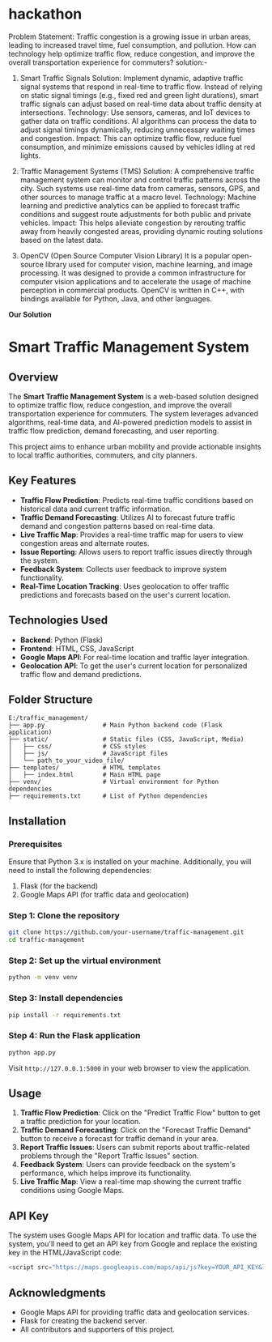 # hackathon

Problem Statement: Traffic congestion is a growing issue in urban areas, leading to increased travel time, fuel consumption, and pollution. How can technology help optimize traffic flow, reduce congestion, and improve the overall transportation experience for commuters?
solution:-
1. Smart Traffic Signals
Solution: Implement dynamic, adaptive traffic signal systems that respond in real-time to traffic flow. Instead of relying on static signal timings (e.g., fixed red and green light durations), smart traffic signals can adjust based on real-time data about traffic density at intersections.
Technology: Use sensors, cameras, and IoT devices to gather data on traffic conditions. AI algorithms can process the data to adjust signal timings dynamically, reducing unnecessary waiting times and congestion.
Impact: This can optimize traffic flow, reduce fuel consumption, and minimize emissions caused by vehicles idling at red lights.

2. Traffic Management Systems (TMS)
Solution: A comprehensive traffic management system can monitor and control traffic patterns across the city. Such systems use real-time data from cameras, sensors, GPS, and other sources to manage traffic at a macro level.
Technology: Machine learning and predictive analytics can be applied to forecast traffic conditions and suggest route adjustments for both public and private vehicles.
Impact: This helps alleviate congestion by rerouting traffic away from heavily congested areas, providing dynamic routing solutions based on the latest data.

3. OpenCV (Open Source Computer Vision Library)
It is a popular open-source library used for computer vision, machine learning, and image processing. It was designed to provide a common infrastructure for computer vision applications and to accelerate the usage of machine perception in commercial products. OpenCV is written in C++, with bindings available for Python, Java, and other languages.


**Our Solution**
# Smart Traffic Management System

## Overview

The **Smart Traffic Management System** is a web-based solution designed to optimize traffic flow, reduce congestion, and improve the overall transportation experience for commuters. The system leverages advanced algorithms, real-time data, and AI-powered prediction models to assist in traffic flow prediction, demand forecasting, and user reporting.

This project aims to enhance urban mobility and provide actionable insights to local traffic authorities, commuters, and city planners.

## Key Features

- **Traffic Flow Prediction**: Predicts real-time traffic conditions based on historical data and current traffic information.
- **Traffic Demand Forecasting**: Utilizes AI to forecast future traffic demand and congestion patterns based on real-time data.
- **Live Traffic Map**: Provides a real-time traffic map for users to view congestion areas and alternate routes.
- **Issue Reporting**: Allows users to report traffic issues directly through the system.
- **Feedback System**: Collects user feedback to improve system functionality.
- **Real-Time Location Tracking**: Uses geolocation to offer traffic predictions and forecasts based on the user's current location.

## Technologies Used

- **Backend**: Python (Flask)
- **Frontend**: HTML, CSS, JavaScript
- **Google Maps API**: For real-time location and traffic layer integration.
- **Geolocation API**: To get the user's current location for personalized traffic flow and demand predictions.

## Folder Structure

```
E:/traffic_management/
├── app.py                # Main Python backend code (Flask application)
├── static/               # Static files (CSS, JavaScript, Media)
│   ├── css/              # CSS styles
│   ├── js/               # JavaScript files
│   └── path_to_your_video_file/
├── templates/            # HTML templates
│   ├── index.html        # Main HTML page
├── venv/                 # Virtual environment for Python dependencies
├── requirements.txt      # List of Python dependencies
```

## Installation

### Prerequisites
Ensure that Python 3.x is installed on your machine. Additionally, you will need to install the following dependencies:

1. Flask (for the backend)
2. Google Maps API (for traffic data and geolocation)

### Step 1: Clone the repository
```bash
git clone https://github.com/your-username/traffic-management.git
cd traffic-management
```

### Step 2: Set up the virtual environment
```bash
python -m venv venv
```

### Step 3: Install dependencies
```bash
pip install -r requirements.txt
```

### Step 4: Run the Flask application
```bash
python app.py
```

Visit `http://127.0.0.1:5000` in your web browser to view the application.

## Usage

1. **Traffic Flow Prediction**: Click on the "Predict Traffic Flow" button to get a traffic prediction for your location.
2. **Traffic Demand Forecasting**: Click on the "Forecast Traffic Demand" button to receive a forecast for traffic demand in your area.
3. **Report Traffic Issues**: Users can submit reports about traffic-related problems through the "Report Traffic Issues" section.
4. **Feedback System**: Users can provide feedback on the system's performance, which helps improve its functionality.
5. **Live Traffic Map**: View a real-time map showing the current traffic conditions using Google Maps.

## API Key

The system uses Google Maps API for location and traffic data. To use the system, you'll need to get an API key from Google and replace the existing key in the HTML/JavaScript code:

```javascript
<script src="https://maps.googleapis.com/maps/api/js?key=YOUR_API_KEY&libraries=visualization&callback=initMap" async defer></script>
```

## Acknowledgments

- Google Maps API for providing traffic data and geolocation services.
- Flask for creating the backend server.
- All contributors and supporters of this project.


